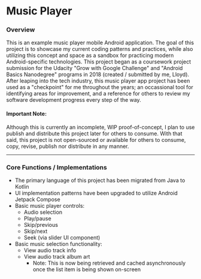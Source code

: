# Music Player
### Overview
This is an example music player mobile Android application. 
The goal of this project is to showcase my current coding patterns and practices, while also utilizing this concept and space as a sandbox for practicing modern Android-specific technologies. 
This project began as a coursework project submission for the Udacity "Grow with Google Challenge" and "Android Basics Nanodegree" programs in 2018 (created / submitted by me, Lloyd). 
After leaping into the tech industry, this music player app project has been used as a "checkpoint" for me throughout the years; an occassional tool for identifying areas for improvement, 
and a reference for others to review my software development progress every step of the way.

#### Important Note:
Although this is currently an incomplete, WIP proof-of-concept, I plan to use publish and distribute this project later for others to consume. With that said, this project is not open-sourced
or available for others to consume, copy, revise, publish nor distribute in any manner.

---

### Core Functions / Implementations
- The primary language of this project has been migrated from Java to Kotlin
- UI implementation patterns have been upgraded to utilize Android Jetpack Compose
- Basic music player controls:
  - Audio selection
  - Play/pause
  - Skip/previous
  - Skip/next
  - Seek (via slider UI component)
- Basic music selection functionality:
  - View audio track info
  - View audio track album art
    - Note: This is now being retrieved and cached asynchronously once the list item is being shown on-screen

